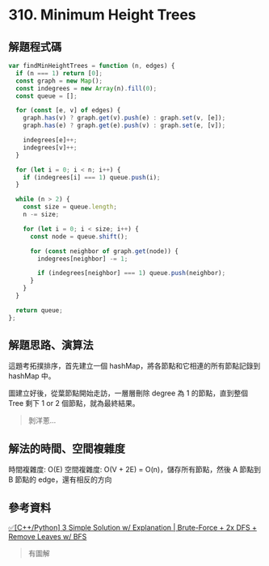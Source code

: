 # 310. Minimum Height Trees

## 解題程式碼

```javascript
var findMinHeightTrees = function (n, edges) {
  if (n === 1) return [0];
  const graph = new Map();
  const indegrees = new Array(n).fill(0);
  const queue = [];

  for (const [e, v] of edges) {
    graph.has(v) ? graph.get(v).push(e) : graph.set(v, [e]);
    graph.has(e) ? graph.get(e).push(v) : graph.set(e, [v]);

    indegrees[e]++;
    indegrees[v]++;
  }

  for (let i = 0; i < n; i++) {
    if (indegrees[i] === 1) queue.push(i);
  }

  while (n > 2) {
    const size = queue.length;
    n -= size;

    for (let i = 0; i < size; i++) {
      const node = queue.shift();

      for (const neighbor of graph.get(node)) {
        indegrees[neighbor] -= 1;

        if (indegrees[neighbor] === 1) queue.push(neighbor);
      }
    }
  }

  return queue;
};
```

## 解題思路、演算法

這題考拓撲排序，首先建立一個 hashMap，將各節點和它相連的所有節點記錄到 hashMap 中。

圖建立好後，從葉節點開始走訪，一層層刪除 degree 為 1 的節點，直到整個 Tree 剩下 1 or 2 個節點，就為最終結果。

> 剝洋蔥...

## 解法的時間、空間複雜度

時間複雜度: O(E)
空間複雜度: O(V + 2E) = O(n)，儲存所有節點，然後 A 節點到 B 節點的 edge，還有相反的方向

## 參考資料

[✅[C++/Python] 3 Simple Solution w/ Explanation | Brute-Force + 2x DFS + Remove Leaves w/ BFS](https://leetcode.com/problems/minimum-height-trees/solutions/1631179/c-python-3-simple-solution-w-explanation-brute-force-2x-dfs-remove-leaves-w-bfs/)
> 有圖解
